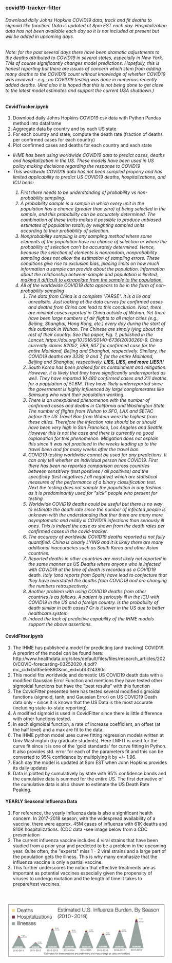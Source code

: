 <h3>covid19-tracker-fitter</h3>
<h6>Download daily Johns Hopkins COVID19 data, track and fit deaths to sigmoid like function. 
Data is updated at 8pm EST each day. Hospitalization data has not been available each day so it 
is not included at present but will be added in upcoming days.</h6>

<h6>Note: for the past several days there have been dramatic adjustments to the deaths attributed 
to COVID19 in several states, especially in New York. This of course significantly changes model 
predictions. Hopefully, this is honest reporting but there are issues of concern which stem from adding 
many deaths to the COVID19 count without knowledge of whether COVID19 was involved - e.g., no COVID19
testing was done in numerous recently added deaths. (And also it is hoped that this is not being done to
get close to the latest model estimates and support the current USA shutdown.)</h6>

<h4>CovidTracker.ipynb</h4>
<ol>
<li>Download daily Johns Hopkins COVID19 csv data with Python Pandas method into dataframe</li>
<li>Aggregate data by country and by each US state</li>
<li>For each country and state, compute the death rate (fraction of deaths per confirmed cases for each country)</li>
<li>Plot confirmed cases and deaths for each country and each state</li>
</ol>

<ul>
<li><i>IHME has been using worldwide COVID19 data to predict cases, deaths and hospitalization in the US. 
 These models have been used in US policy making decisions regarding the response to COVID19</i></li>
<li><i>This worldwide COVID19 data has not been sampled properly and has limited applicability to predict US COVID19 deaths, 
 hospitalizations, and ICU beds:
 <ol>
 <li>First there needs to be understanding of probability vs non-probability sampling.</li>
 <li>A probability sample is a sample in which every unit in the population has a chance (greater than zero) 
 of being selected in the sample, and this probability can be accurately determined. The combination of these 
 traits makes it possible to produce unbiased estimates of population totals, by weighting sampled units according to their probability of selection. </li>
 <li>Nonprobability sampling is any sampling method where some elements of the population have no chance of selection 
 or where the probability of selection can't be accurately determined. Hence, because the selection of elements is 
 nonrandom, nonprobability sampling does not allow the estimation of sampling errors. These conditions give rise to exclusion bias, placing limits on 
 how much information a sample can provide about the population. Information about the relationship between sample and population is limited, <u>making 
 it difficult to extrapolate from the sample to the population.</u></li>
 <li>All of the worldwide COVID19 data appears to be in the form of non-probability sampling
 <ol>
 <li>The data from China is a complete "FARSE". It is a lie and unrealistic. Just looking at the
  data curves for confirmed cases and deaths from China can lead to this conclusion. Next, there 
  are minimal cases reported in China outside of Wuhan. Yet there have been large numbers of air flights 
  to all major cities (e.g., Beijing, Shanghai, Hong Kong, etc.) every day during the start of this 
  outbreak in Wuhan. The Chinese are simply lying about the rest of their country. See this paper, Fig. 1, 
  published in the Lancet: https://doi.org/10.1016/S0140-6736(20)30260-9. China currently claims  82052, 589, 607 for confirmed case for the entire Mainland, Beijing and 
  Shanghai, respectively. Similary, the COVID19 deaths are 3339, 9 and 7, for the entire Mainland, 
  Beijing and Shanghai, respectively. <b>LIES, LIES, and more LIES!!!</b></li>
  <li> South Korea has been praised for its containment and mitigation. However, it is likely that
  they have significantly underreported as well. They have reported 10,480 confirmed cases and 
  211 deaths for a population of 51.6M. They have likely underreported since the government is highly influenced by large 
  conglomerates like Samsung who want their population working.</li>
  <li>There is an unexplained phenomenon with the number of confirmed cases and deaths in California and Washington State. The number of flights 
  from Wuhan to SFO, LAX and SETAC before the US Travel Ban from Wuhan were the highest from these cities. Therefore the infection rate should be or 
  should have been very high in San Francisco, Los Angeles and Seattle. However this is not the case and there is currently no good explanation for
  this phenomenon. Mitigation does not explain this since it was not practiced in the weeks leading up to the travel been and for many weeks after 
  the travel ban.</li>
  <li>COVID19 testing worldwide cannot be used for any predictions. It can only tell whether an 
  individual person has COVID19. First there has been no reported comparison across countries between sensitivity (test positives / all positives) 
  and the specificity (test negatives / all negative) which are statistical measures of the performance of a binary classification test. 
  Next the testing does not sample the population in any fashion as it is predominantly used for "sick" people who present for testing</li>
  <li>Worldwide COVID19 deaths could be useful but there is no way to estimate the death rate since the number of infected people is unknown with the understanding that ther there are 
  many more asymptomatic and mildly ill COVID19 infections than seriously ill ones. This is indeed the case as shown from the death rates per confirmed cases
in the covid-tracker.</li>
   <li>The accuracy of worldwide COVID19 deaths reported is not fully quantified. China is clearly LYING and it is likely there are many additional
    inaccuracies such as South Korea and other Asian countries.</li>
   <li>Reported deaths in other countries are most likely not reported in the same manner as US Deaths where anyone who is infected with COVID19
    at the time of death is recorded as a COVID19 death. Italy (and reports from Spain) have lead to conjecture that they have overstated the deaths
    from COVID19 and are changing the numbers retrospectively.</li>
    <li>Another problem with using COVID19 deaths from other countries is as follows. A patient is seriously ill in the ICU with COVID19 in the US 
    and a foreign country. Is the probability of death similar in both cases? Or is it lower in the US due to better healthcare system.</li>
  <li>Indeed the lack of predictive capability of the IHME models support the above assertions.
 </ol>
 </li>
 </ol>
 </i></li>
</ul>

<h4>CovidFitter.ipynb</h4>
<ol><li>The IHME has published a model for predicting (and tracking) COVID19. A preprint of
the model can be found here: http://www.healthdata.org/sites/default/files/files/research_articles/2020/COVID-forecasting-03252020_4.pdf?mc_cid=0d35e5e860&mc_eid=bb1324380c</li>
<li>This model fits worldwide and domestic US COVID19 death data with a modified Gaussian Error Function and mentions they have tested other
 sigmoidal functions but have the "best results" with this function</li>
 <li>The CovidFitter presented here has tested several modified sigmoidal functions (sigmoid, tanh, and Gaussian Error) on US COVID19 Death data only - 
  since it is known that the US Data is the most accurate (including state-to-state reporting).</li>
  <li>A modified sigmoid is used in CovidFitter since there is little difference with other functions tested.</li>
  <li>In each sigmoidal function, a rate of increase coefficient, an offset (at the half level) and a max are fit to the data.
  <li>The IHME python model uses curve fitting regression models written at Univ Washington (by graduate students). Here LMFIT is used for the curve fit 
  since it is one of the 'gold standards' for curve fitting in Python. It also provides std. error for each of the parameters fit and this can be 
  converted to 95% confidence by multiplying it by +/- 1.96.</li>
  <li>Each day the model is updated at 8pm EST when John Hopkins provides its daily updates</li>
  <li>Data is plotted by cumulatively by state with 95% confidence bands and the cumulative data is summed for the entire US. The first derivative of 
  the cumulative data is also shown to estimate the US Death Rate Peaking.</li>
</ol>

<h4>YEARLY Seasonal Influenza Data</h4>
<ol>
<li>For reference, the yearly influenza data is also a significant health concern. In 2017-2018
season, with the widespread availability of a vaccine, there were approx. 45M cases of influenza with 61K deaths and 810K hospitalizations. (CDC data -see image below from a CDC presentation</li>
<li>The current influenza vaccine includes 4 viral strains that have been studied from a prior year and
predicted to be a problem in the upcoming year. Quite often, the "experts" miss 1 - 2 viral strains and
a large part of the population gets the illness. This is why many emphasize that the influenza vaccine is
only a partial vaccine.</li>
<li>This further underscores the notion that effective treatments are as important as potential vaccines especially given the propensity of viruses to undergo mutation and the length of time it takes to prepare/test vaccines.
</ol>
<br/>

![Influenza Seasonal Tracker from CDC](https://github.com/msb1/covid19-tracker-fitter/blob/master/influenza-by-season.png)
